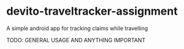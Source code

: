 # devito-traveltracker-assignment
A simple android app for tracking claims while travelling 

TODO: GENERAL USAGE AND ANYTHING IMPORTANT
